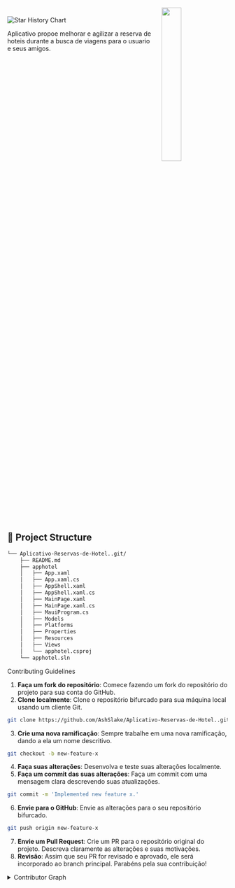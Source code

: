 
<div align="left" style="position: relative;">
<img src="https://img.icons8.com/?size=512&id=55494&format=png" align="right" width="30%" style="margin: -20px 0 0 20px;">
<img
    alt="Star History Chart"
    src="https://readme-typing-svg.demolab.com?font=&weight=600&size=40&pause=1000&color=FFFFFF&center=true&vCenter=true&random=false&width=435&height=60&lines=APP+HOTEL+C+CHARP"
  />
<p align="left">
	Aplicativo propoe melhorar e agilizar a reserva de hoteis durante a busca de viagens para o usuario e seus amigos.
</p>

</div>
<br clear="right">

## 📁 Project Structure

```sh
└── Aplicativo-Reservas-de-Hotel..git/
    ├── README.md
    ├── apphotel
    │   ├── App.xaml
    │   ├── App.xaml.cs
    │   ├── AppShell.xaml
    │   ├── AppShell.xaml.cs
    │   ├── MainPage.xaml
    │   ├── MainPage.xaml.cs
    │   ├── MauiProgram.cs
    │   ├── Models
    │   ├── Platforms
    │   ├── Properties
    │   ├── Resources
    │   ├── Views
    │   └── apphotel.csproj
    └── apphotel.sln
```




<summary>Contributing Guidelines</summary>

1. **Faça um fork do repositório**: Comece fazendo um fork do repositório do projeto para sua conta do GitHub.
2. **Clone localmente**: Clone o repositório bifurcado para sua máquina local usando um cliente Git.
```sh
git clone https://github.com/AshSlake/Aplicativo-Reservas-de-Hotel..git
```
3. **Crie uma nova ramificação**: Sempre trabalhe em uma nova ramificação, dando a ela um nome descritivo.
```sh
git checkout -b new-feature-x
```
4. **Faça suas alterações**: Desenvolva e teste suas alterações localmente.
5. **Faça um commit das suas alterações**: Faça um commit com uma mensagem clara descrevendo suas atualizações.
```sh
git commit -m 'Implemented new feature x.'
```
6. **Envie para o GitHub**: Envie as alterações para o seu repositório bifurcado.
```sh
git push origin new-feature-x
```
7. **Envie um Pull Request**: Crie um PR para o repositório original do projeto. Descreva claramente as alterações e suas motivações.
8. **Revisão**: Assim que seu PR for revisado e aprovado, ele será incorporado ao branch principal. Parabéns pela sua contribuição!
</details>

<details closed>
<summary>Contributor Graph</summary>
<br>
<p align="left">
   <a href="https://github.com{/AshSlake/Aplicativo-Reservas-de-Hotel..git/}graphs/contributors">
      <img src="https://contrib.rocks/image?repo=AshSlake/Aplicativo-Reservas-de-Hotel..git">
   </a>
</p>
</details>


